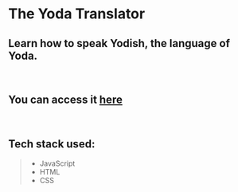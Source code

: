 # The Yoda Translator

## Learn how to speak Yodish, the language of Yoda.

<br>

## You can access it [here](https://the-yoda-translator.netlify.app/)

<br>

## Tech stack used:

> - JavaScript
> - HTML
> - CSS
